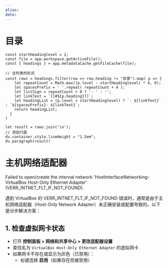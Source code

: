 ```yaml
---
alias: 
date:
---
```


# 目录

```dataviewjs
const startHeadinglevel = 2;
const file = app.workspace.getActiveFile();
const { headings } = app.metadataCache.getFileCache(file);
 
// 全列表的形式
const raws = headings.filter(row => row.heading != "目录").map( p => {
    let repeatCount = Math.max((p.level - startHeadinglevel) * 4, 0);
    let spacesPrefix = ' '.repeat( repeatCount + 4 );
    let listSign = repeatCount > 0 ? '- ' : '';
    let linkText = `[[#${p.heading}]]`;
    let headingList = (p.level < startHeadinglevel) ? `- ${linkText}` : `${spacesPrefix}- ${linkText}`;
    return headingList;
  }
)
 
let result = raws.join('\n');
// 添加行距
dv.container.style.lineHeight = "1.5em";
dv.paragraph(result)
```

# 主机网络适配器

Failed to open/create the internal network 'HostInterfaceNetworking-VirtualBox Host-Only Ethernet Adapter' (VERR_INTNET_FLT_IF_NOT_FOUND).

遇到 VirtualBox 的 VERR_INTNET_FLT_IF_NOT_FOUND 错误时，通常是由于主机网络适配器（Host-Only Network Adapter）未正确安装或配置导致的。以下是分步解决方案：

## 1. 检查虚拟网卡状态

- 打开 **控制面板 > 网络和共享中心 > 更改适配器设置**
- 查找名为 `VirtualBox Host-Only Ethernet Adapter` 的虚拟网卡
- 如果网卡不存在或显示为灰色（已禁用）：
    - 右键选择 **启用**（如果存在但被禁用）